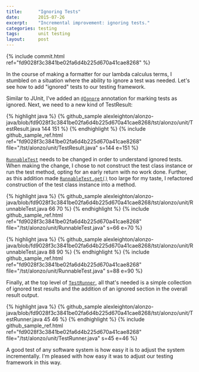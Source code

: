 ```yaml
---
title:      "Ignoring Tests"
date:       2015-07-26
excerpt:    "Incremental improvement: ignoring tests."
categories: testing
tags:       unit testing
layout:     post
---
```


{% include commit.html ref="fd9028f3c3841be02fa6d4b225d670a41cae8268" %}

In the course of making a formatter for our lambda calculus terms, I stumbled on a situation where the ability to ignore a test was needed. Let's see how to add "ignored" tests to our testing framework.

Similar to JUnit, I've added an [`@Ignore`](https://github.com/alexleighton/alonzo-java/blob/fd9028f3c3841be02fa6d4b225d670a41cae8268/tst/alonzo/unit/Ignore.java) annotation for marking tests as ignored. Next, we need to a new kind of TestResult:

{% highlight java %}
{% github_sample alexleighton/alonzo-java/blob/fd9028f3c3841be02fa6d4b225d670a41cae8268/tst/alonzo/unit/TestResult.java 144 151 %}
{% endhighlight %}
{% include github_sample_ref.html ref="fd9028f3c3841be02fa6d4b225d670a41cae8268" file="/tst/alonzo/unit/TestResult.java" s=144 e=151 %}

[`RunnableTest`](https://github.com/alexleighton/alonzo-java/blob/fd9028f3c3841be02fa6d4b225d670a41cae8268/tst/alonzo/unit/RunnableTest.java) needs to be changed in order to understand ignored tests. When making the change, I chose to not construct the test class instance or run the test method, opting for an early return with no work done. Further, as this addition made [`RunnableTest.get()`](https://github.com/alexleighton/alonzo-java/blob/fd9028f3c3841be02fa6d4b225d670a41cae8268/tst/alonzo/unit/RunnableTest.java#L66) too large for my taste, I refactored construction of the test class instance into a method.

{% highlight java %}
{% github_sample alexleighton/alonzo-java/blob/fd9028f3c3841be02fa6d4b225d670a41cae8268/tst/alonzo/unit/RunnableTest.java 66 70 %}
{% endhighlight %}
{% include github_sample_ref.html ref="fd9028f3c3841be02fa6d4b225d670a41cae8268" file="/tst/alonzo/unit/RunnableTest.java" s=66 e=70 %}

{% highlight java %}
{% github_sample alexleighton/alonzo-java/blob/fd9028f3c3841be02fa6d4b225d670a41cae8268/tst/alonzo/unit/RunnableTest.java 88 90 %}
{% endhighlight %}
{% include github_sample_ref.html ref="fd9028f3c3841be02fa6d4b225d670a41cae8268" file="/tst/alonzo/unit/RunnableTest.java" s=88 e=90 %}

Finally, at the top level of [`TestRunner`](https://github.com/alexleighton/alonzo-java/blob/fd9028f3c3841be02fa6d4b225d670a41cae8268/tst/alonzo/unit/TestRunner.java#L35), all that's needed is a simple collection of ignored test results and the addition of an ignored section in the overall result output.

{% highlight java %}
{% github_sample alexleighton/alonzo-java/blob/fd9028f3c3841be02fa6d4b225d670a41cae8268/tst/alonzo/unit/TestRunner.java 45 46 %}
{% endhighlight %}
{% include github_sample_ref.html ref="fd9028f3c3841be02fa6d4b225d670a41cae8268" file="/tst/alonzo/unit/TestRunner.java" s=45 e=46 %}


A good test of any software system is how easy it is to adjust the system incrementally. I'm pleased with how easy it was to adjust our testing framework in this way.


